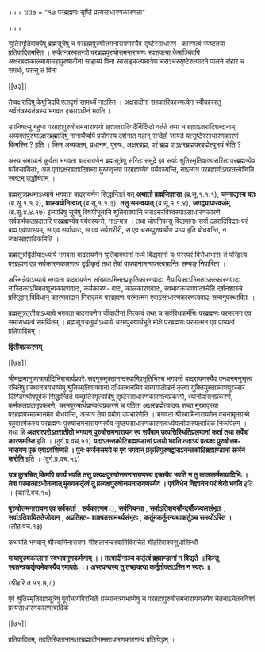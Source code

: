 +++
title = "१७ परब्रह्मणः सृष्टिं प्रत्यसाधारणकारणता"

+++

श्रुतिस्मृतिवाक्येषु ब्रह्मसूत्रेषु च परब्रह्मपुरुषोत्तमनारायणस्यैव सृष्टेरसाधारण- कारणत्वं स्पष्टतया प्रतिपादितमस्ति । सर्वतन्त्रस्वतन्त्रो परब्रह्मपुरुषोत्तमनारायणः स्वशक्त्या केषाञ्चिदपि अक्षरब्रह्मकालमायामहापुरुषादीनां साहाय्यं विना स्वसङ्कल्पमात्रेण चराऽचरसृष्टेरुत्पादने पालने संहारे च समर्थः, परन्तु तं विना

[[७३]]

तेष्वक्षरादिषु केषुचिदपि एतादृशं सामर्थ्यं नाऽस्ति । अक्षरादीनां सहकारिकारणत्वेन स्वीकारस्तु सर्वतंत्रस्वतंत्रस्य भगवत इच्छाऽधीनं भवति ।

उपनिषत्सु बहुधा परब्रह्मपुरुषोत्तमनारायणो ब्रह्माक्षरादिपदैर्निर्दिष्टो वर्तते तथा च ब्रह्माऽक्षरादिशब्दानाम् अव्यक्तपुरुषाऽक्षरब्रह्मादिषु नानार्थेष्वपि प्रयोगस्य दर्शनात् महान् सन्देहो जायते यत्सृष्टेरसाधारणकारणं किमस्ति ? इति । किम् अव्यक्तम्, प्रधानम्, पुरुषः, अक्षरब्रह्म, परं ब्रह्म वाऽक्षरब्रह्मपरब्रह्मेत्युभयं चेति ?

अस्य समाधानं कुर्वता भगवता बादरायणेन ब्रह्मसूत्रेषु सरितः समुद्रे इव सर्वाः श्रुतिस्मृतिवाक्यसरितः परब्रह्मण्येव पर्यवसायिताः, अत एवाऽक्षरब्रह्मादिशब्दा मुख्यवृत्त्या परब्रह्मण्येव पर्यवस्यन्ति, नाऽन्यत्र परब्रह्मणोऽवरतत्त्वेष्विति स्पष्टम् उद्धोषितम् ।

ब्रह्मसूत्रप्रथमाऽध्याये भगवता बादरायणेन सिद्धान्तितं यत् **अथातो ब्रह्मजिज्ञासा** (ब्र.सू.१.१.१),  **जन्माद्यस्य यतः** (ब्र.सू.१.१.२),  **शास्त्रयोनित्वात्** (ब्र.सू.१.१.३),  **तत्तु समन्वयात्** (ब्र.सू.१.१.४),  **जगद्व्यापारवर्जम्** (ब्र.सू.४.४.१७) इत्यादिषु सूत्रेषु विषयीभूतानि श्रुतिवाक्यानि चराऽचरविश्वस्याऽसाधारणकारणे सर्वकर्मफलप्रदातरि परब्रह्मण्येव पर्यवस्यन्ते, नाऽन्यत्र । तथा चोपनिषत्सु विद्यमानाः सर्वा दहरादिविद्याः परं ब्रह्म एवोपास्यम्, स एव सर्वाधारः, स एव सर्वशरीरी, स एव चरमपुरुषार्थेण प्राप्य इति बोधयन्ति, न त्वक्षरब्रह्मादिकमिति ।

ब्रह्मसूत्रद्वितीयाऽध्याये भगवता बादरायणेन श्रुतिवाक्यानां मध्ये विद्यमानो यः परस्परं विरोधाभासः तं परिहृत्य परब्रह्मण एव सर्वकारणकारणत्वं दृढीकृतं तथा तेषां वाक्यानामन्यपरत्वभ्रान्तिः सम्यङ् निवारिता ।

अस्मिन्नेवाऽध्याये भगवता बादरायणेन सांख्याऽभिमतप्रकृतिकारणवादः, नैयायिकाऽभिमताऽसत्कारणवादः, नास्तिकाऽभिमतशून्यकारणवादः, कर्मकारण- वादः, कालकारणवादः, स्वभावकारणवादश्चेति दर्शनशास्त्रे प्रसिद्धान् विविधान् कारणवादान् निराकृत्य परब्रह्मणः परमात्मन एवाऽसाधारणकारणत्ववादः सम्यगुपस्थापितः ।

ब्रह्मसूत्रतृतीयाऽध्याये भगवता बादरायणेन जीवादीनां नित्यत्वं तथा च सर्वविधकर्मभिः परब्रह्मणः परमात्मन एव समाराध्यत्वं समर्थितम् । ब्रह्मसूत्रचतुर्थाऽध्याये चरमपुरुषार्थभूते मोक्षे परब्रह्मणः परमात्मन एव प्राप्यत्वं प्रतिपादितम् ।

**द्वितीयप्रकरणम्** 

[[७४]]

श्रीमद्रामानुजाचार्यादिभिराचार्यप्रवरैः सद्गुरुमुक्तानन्दस्वामिप्रभृतिभिश्च भगवतो बादरायणस्यैव पन्थानमनुसृत्य रचितेषु प्रस्थानत्रयभाष्येषु श्रुतिस्मृतिवाक्यानां दधिमन्थनमिव सम्यगालोडनं कृत्वा युक्तियुक्तप्रमाणपुरस्सरं डिण्डिमघोषपूर्वकं सिद्धान्तितं यच्छ्रुतिस्मृत्यादिषु सृष्टेरसाधारणकारणत्वप्रकरणे, ध्यानोपासनप्रकरणे, कर्मफलप्रदातृप्रकरणे, चरमपुरुषार्थप्राप्यत्वप्रकरणे च पठिता अक्षरब्रह्मेत्यादयः शब्दा मुख्यवृत्त्या परब्रह्मपरमात्मानमेव बोधयन्ति, अन्यत्र तेषां प्रयोग उपचारेणेति । भगवता श्रीस्वामिनारायणेन वचनामृतग्रन्थे बहुवारमेकस्य परब्रह्मणः पुरुषोत्तमनारायणस्यैव सृष्ट्यसाधारणकारणत्वध्येयत्वोपास्यत्वादिकं निरूपितम् । तथा हि **अक्षरात्परोऽक्षरातीतो भगवान् पुरुषोत्तमनारायण एव सर्वेषाम् उत्पत्तिस्थितिप्रलयानां कर्ता तथा सर्वेषां कारणमस्ति** इति । (दुर्ग.प्र.वच.५१) **यदाऽनन्तकोटिब्रह्माण्डानां प्रलयो भवति तदाऽयं प्रत्यक्षः पुरुषोत्तम- नारायण एक एवाऽवशिष्यते । पुनः सर्जनसमये स एव भगवान् प्रकृतिपुरुषद्वाराऽनन्तकोटिब्रह्माण्डानां सर्जनं करोति** इति । (दुर्ग.प्र.वच.५६)

**यत्र कुत्रचित् किमपि कार्यं भवति तत्तु प्रत्यक्षपुरुषोत्तमनारायणस्य इच्छयैव भवति न तु कालकर्ममायादिभिः । तेषां परमात्माऽधीनत्वात् मुख्यकर्तृत्वं तु प्रत्यक्षपुरुषोत्तमनारायणस्यैव । एवंविधेन विज्ञानेन परं श्रेयो भवति** इति । (कारि.वच.१०)

**पुरुषोत्तमनारायण एव सर्वकर्ता** ,  **सर्वकारणम** ्, **सर्वनियन्ता** ,  **सर्वाऽतिशयसौन्दर्यौज्ज्वलसंभृतः** ,  **सर्वाऽतिशयिततेजोवान्** ,  **अप्रतिहत- शाश्वतसामर्थ्यसंभृतः** ,  **कर्तुमकर्तुमन्यथाकर्तुञ्च समर्थोऽस्ति ।** (लौह.वच.१३)

कथयति भगवान् श्रीस्वामिनारायणः श्रीशतानन्दस्वामिविरचिते श्रीहरिवाक्यसुधासिन्धौ

**मायापुरुषकालानां स्वभावगुणकर्मणाम् ।।  तत्त्वादीनाञ्च कर्तृत्वं ब्रह्माण्डानां न विद्यते ॥ किन्तु स्वतन्त्रकर्तृत्वमेकस्यैव रमापतेः ।।  अस्त्यन्यस्य तु तच्छक्त्या कर्तृतोक्ताऽस्ति न स्वतः ॥** 

(श्रीहरि.त.५९.७,८)

एवं श्रुतिस्मृतिब्रह्मसूत्रेषु पूर्वाचार्यविरचितैः प्रस्थानत्रयभाष्येषु च परब्रह्मपुरुषोत्तमनारायणस्यैव चेतनाऽचेतनविश्वं प्रत्यसाधारणकारणत्वादिकं

[[७५]]

प्रतिपादितम्, तदतिरिक्तानामक्षरब्रह्मादीनामसाधारणकारणत्वं प्रतिषिद्धम् ।
